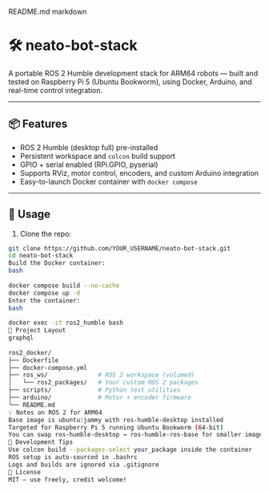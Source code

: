 README.md
markdown
 
# 🛠️ neato-bot-stack

A portable ROS 2 Humble development stack for ARM64 robots — built and tested on Raspberry Pi 5 (Ubuntu Bookworm), using Docker, Arduino, and real-time control integration.

---

## 📦 Features

- ROS 2 Humble (desktop full) pre-installed
- Persistent workspace and `colcon` build support
- GPIO + serial enabled (RPi.GPIO, pyserial)
- Supports RViz, motor control, encoders, and custom Arduino integration
- Easy-to-launch Docker container with `docker compose`

---

## 🚀 Usage

1. Clone the repo:

```bash
git clone https://github.com/YOUR_USERNAME/neato-bot-stack.git
cd neato-bot-stack
Build the Docker container:
bash
 
docker compose build --no-cache
docker compose up -d
Enter the container:
bash
 
docker exec -it ros2_humble bash
🧱 Project Layout
graphql
 
ros2_docker/
├── Dockerfile
├── docker-compose.yml
├── ros_ws/              # ROS 2 workspace (volumed)
│   └── ros2_packages/   # Your custom ROS 2 packages
├── scripts/             # Python test utilities
├── arduino/             # Motor + encoder firmware
└── README.md
💡 Notes on ROS 2 for ARM64
Base image is ubuntu:jammy with ros-humble-desktop installed
Targeted for Raspberry Pi 5 running Ubuntu Bookworm (64-bit)
You can swap ros-humble-desktop → ros-humble-ros-base for smaller image
🧰 Development Tips
Use colcon build --packages-select your_package inside the container
ROS setup is auto-sourced in .bashrc
Logs and builds are ignored via .gitignore
📎 License
MIT — use freely, credit welcome!


